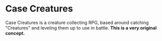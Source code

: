# Case Creatures 

Case Creatures is a creature collecting RPG, based around catching "Creatures" and leveling them up to use in battle.
**This is a very original concept.**
